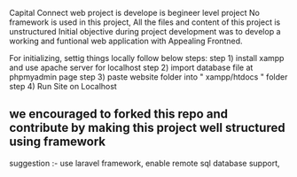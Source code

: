Capital Connect web project is develope is begineer level project
No framework is used in this project, All the files and content of this project is unstructured
Initial objective during project development was to develop a working and funtional web application with Appealing Frontned.

For initializing, settig things locally follow below steps:
step 1) install xampp and use apache server for localhost
step 2) import database file at phpmyadmin page
step 3) paste website folder into " xampp/htdocs " folder
step 4) Run Site on Localhost

## we encouraged to forked this repo and contribute by making this project well structured using framework
suggestion :- use laravel framework, enable remote sql database support,
